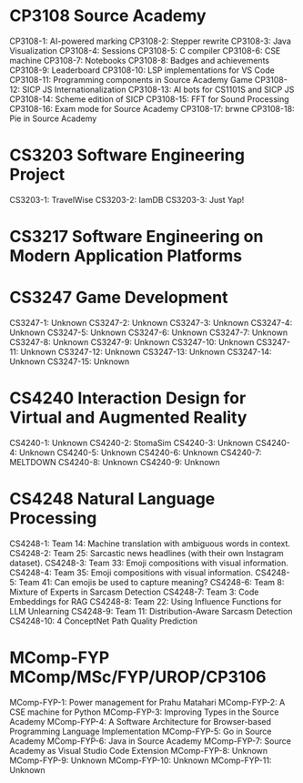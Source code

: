 # CP3108 Source Academy 

CP3108-1: AI-powered marking
CP3108-2: Stepper rewrite
CP3108-3: Java Visualization
CP3108-4: Sessions
CP3108-5: C compiler
CP3108-6: CSE machine
CP3108-7: Notebooks
CP3108-8: Badges and achievements
CP3108-9: Leaderboard
CP3108-10: LSP implementations for VS Code
CP3108-11: Programming components in Source Academy Game
CP3108-12: SICP JS Internationalization
CP3108-13: AI bots for CS1101S and SICP JS
CP3108-14: Scheme edition of SICP
CP3108-15: FFT for Sound Processing
CP3108-16: Exam mode for Source Academy
CP3108-17: brwne
CP3108-18: Pie in Source Academy
# CS3203 Software Engineering Project 

CS3203-1: TravelWise
CS3203-2: IamDB
CS3203-3: Just Yap!
# CS3217 Software Engineering on Modern Application Platforms 

# CS3247 Game Development 

CS3247-1: Unknown
CS3247-2: Unknown
CS3247-3: Unknown
CS3247-4: Unknown
CS3247-5: Unknown
CS3247-6: Unknown
CS3247-7: Unknown
CS3247-8: Unknown
CS3247-9: Unknown
CS3247-10: Unknown
CS3247-11: Unknown
CS3247-12: Unknown
CS3247-13: Unknown
CS3247-14: Unknown
CS3247-15: Unknown
# CS4240 Interaction Design for Virtual and Augmented Reality 

CS4240-1: Unknown
CS4240-2: StomaSim
CS4240-3: Unknown
CS4240-4: Unknown
CS4240-5: Unknown
CS4240-6: Unknown
CS4240-7: MELTDOWN
CS4240-8: Unknown
CS4240-9: Unknown
# CS4248 Natural Language Processing 

CS4248-1: Team 14: Machine translation with ambiguous words in context.
CS4248-2: Team 25: Sarcastic news headlines (with their own Instagram dataset).
CS4248-3: Team 33: Emoji compositions with visual information.
CS4248-4: Team 35: Emoji compositions with visual information.
CS4248-5: Team 41: Can emojis be used to capture meaning?
CS4248-6: Team 8: Mixture of Experts in Sarcasm Detection
CS4248-7: Team 3: Code Embeddings for RAG
CS4248-8: Team 22: Using Influence Functions for LLM Unlearning
CS4248-9: Team 11: Distribution-Aware Sarcasm Detection
CS4248-10: 4 ConceptNet Path Quality Prediction
# MComp-FYP MComp/MSc/FYP/UROP/CP3106 

MComp-FYP-1: Power management for Prahu Matahari
MComp-FYP-2: A CSE machine for Python
MComp-FYP-3: Improving Types in the Source Academy
MComp-FYP-4: A Software Architecture for Browser-based Programming Language Implementation
MComp-FYP-5: Go in Source Academy
MComp-FYP-6: Java in Source Academy
MComp-FYP-7: Source Academy as Visual Studio Code Extension
MComp-FYP-8: Unknown
MComp-FYP-9: Unknown
MComp-FYP-10: Unknown
MComp-FYP-11: Unknown
